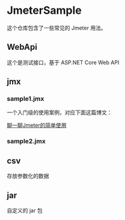# JmeterSample

这个仓库包含了一些常见的 Jmeter 用法。

## WebApi

这个是测试接口，基于 ASP.NET Core Web API

## jmx

### sample1.jmx

一个入门级的使用案例，对应下面这篇博文：

[聊一聊Jmeter的简单使用](https://mp.weixin.qq.com/s/6v7Wf3I5nrjmF1zAbFHMuA)

### sample2.jmx

## csv

存放参数化的数据

## jar

自定义的 jar 包
